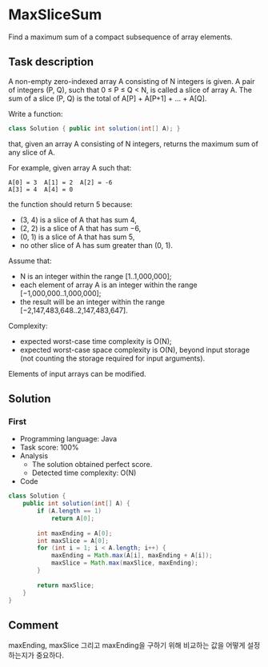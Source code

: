 # MaxSliceSum

Find a maximum sum of a compact subsequence of array elements.

## Task description

A non-empty zero-indexed array A consisting of N integers is given. A pair of integers (P, Q), such that 0 ≤ P ≤ Q < N, is called a slice of array A. The sum of a slice (P, Q) is the total of A[P] + A[P+1] + ... + A[Q].

Write a function:

```java
class Solution { public int solution(int[] A); }
```

that, given an array A consisting of N integers, returns the maximum sum of any slice of A.

For example, given array A such that:

    A[0] = 3  A[1] = 2  A[2] = -6
    A[3] = 4  A[4] = 0

the function should return 5 because:

* (3, 4) is a slice of A that has sum 4,
* (2, 2) is a slice of A that has sum −6,
* (0, 1) is a slice of A that has sum 5,
* no other slice of A has sum greater than (0, 1).

Assume that:

* N is an integer within the range [1..1,000,000];
* each element of array A is an integer within the range [−1,000,000..1,000,000];
* the result will be an integer within the range [−2,147,483,648..2,147,483,647].

Complexity:

* expected worst-case time complexity is O(N);
* expected worst-case space complexity is O(N), beyond input storage (not counting the storage required for input arguments).

Elements of input arrays can be modified.

## Solution

### First

* Programming language: Java
* Task score: 100%
* Analysis
  - The solution obtained perfect score.
  - Detected time complexity: O(N)
* Code

```java
class Solution {
    public int solution(int[] A) {
        if (A.length == 1)
            return A[0];
            
        int maxEnding = A[0];
        int maxSlice = A[0];
        for (int i = 1; i < A.length; i++) {
            maxEnding = Math.max(A[i], maxEnding + A[i]);
            maxSlice = Math.max(maxSlice, maxEnding);
        }
        
        return maxSlice;
    }
}
```

## Comment

maxEnding, maxSlice 그리고 maxEnding을 구하기 위해 비교하는 값을 어떻게 설정하는지가 중요하다.

